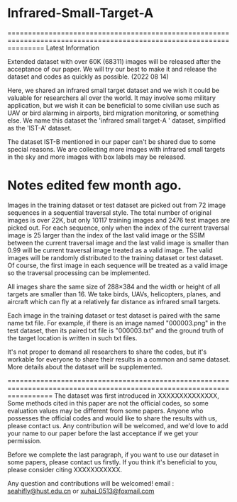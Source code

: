 # Infrared-Small-Target-A
=====================================================================================================================
Latest Information

Extended dataset with over 60K (68311) images will be released after the acceptance of our paper. 
We will try our best to make it and release the dataset and codes as quickly as possible.
(2022 08 14)

Here, we shared an infrared small target dataset and we wish it could be valuable for researchers all over the world.
It may involve some military application, but we wish it can be beneficial to some civilian use such as UAV or bird alarming in airports, bird migration monitoring, or something else. We name this dataset the 'infrared small target-A ' dataset, simplified as the 'IST-A' dataset.

The dataset IST-B mentioned in our paper can't be shared due to some special reasons.
We are collecting more images with infrared small targets in the sky and more images with box labels may be released.



Notes edited few month ago.
=====================================================================================================================

Images in the training dataset or test dataset are picked out from 72 image sequences in a sequential traversal style. The total number of original images is over 22K, but only 10117 training images and 2476 test images are picked out. For each sequence, only when the index of the current traversal image is 25 larger than the index of the last valid image or the SSIM between the current traversal image and the last valid image is smaller than 0.99 will be current traversal image treated as a valid image. The valid images will be randomly distributed to the training dataset or test dataset. Of course, the first image in each sequence will be treated as a valid image so the traversal processing can be implemented.

All images share the same size of 288×384 and the width or height of all targets are smaller than 16. We take birds, UAVs, helicopters, planes, and aircraft which can fly at a relatively far distance as infrared small targets.

Each image in the training dataset or test dataset is paired with the same name txt file. For example, if there is an image named "000003.png" in the test dataset, then its paired txt file is "000003.txt" and the ground truth of the target location is written in such txt files. 

It's not proper to demand all researchers to share the codes, but it's workable for everyone to share their results in a common and same dataset.
More details about the dataset will be supplemented. 

=======================================================================================================================
The dataset was first introduced in XXXXXXXXXXXXXX, Some methods cited in this paper are not the official codes, so some evaluation values may be different from some papers. Anyone who possesses the official codes and would like to share the results with us, please contact us. Any contribution will be welcomed, and we'd love to add your name to our paper before the last acceptance if we get your permission. 

Before we complete the last paragraph, if you want to use our dataset in some papers, please contact us firstly.
If you think it's beneficial to you, please consider citing  XXXXXXXXXXX.

Any question and contributions will be welcomed!
email : seahifly@hust.edu.cn or xuhai_0513@foxmail.com
